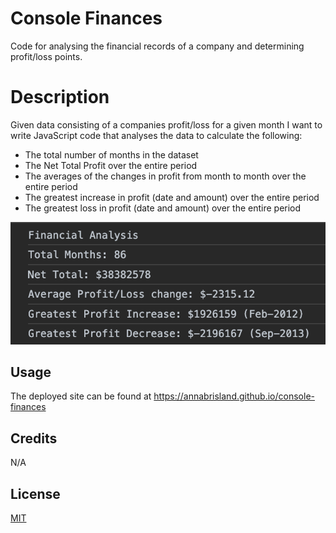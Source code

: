 # Console Finances

Code for analysing the financial records of a company and determining profit/loss points.

# Description

Given data consisting of a companies profit/loss for a given month I want to write JavaScript code that analyses the data to calculate the following:

- The total number of months in the dataset
- The Net Total Profit over the entire period
- The averages of the changes in profit from month to month over the entire period
- The greatest increase in profit (date and amount) over the entire period
- The greatest loss in profit (date and amount) over the entire period

![Screenshot](./assets/images/screenshot.png)

## Usage

The deployed site can be found at https://annabrisland.github.io/console-finances

## Credits

N/A

## License

[MIT](https://choosealicense.com/licenses/mit/)
